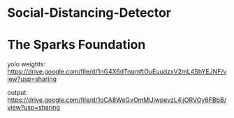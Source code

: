 # Social-Distancing-Detector

# The Sparks Foundation

yolo weights: https://drive.google.com/file/d/1nG4X6dTnqmftOuEuudzxV2mL4ShYEJNF/view?usp=sharing

output: https://drive.google.com/file/d/1oCA8WeGvOmMUiwpevzL4jjORVOy6FBbB/view?usp=sharing
